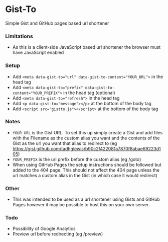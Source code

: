 # Gist-To

Simple Gist and GitHub pages based url shortener



### Limitations
- As this is a client-side JavaScript based url shortener the browser must have JavaScript enabled

### Setup
- Add `<meta data-gist-to="url" data-gist-to-content="YOUR_URL">` in the head tag
- Add `<meta data-gist-to="prefix" data-gist-to-content="YOUR_PREFIX">` in the head tag (optional)
- Add `<meta data-gist-to="refresh">` in the head tag
- Add `<p data-gist-to="message"></p>` at the bottom of the body tag
- Add `<script src="gistto.js"></script>` at the bottom of the body tag

### Notes
- `YOUR_URL` is the Gist URL. To set this up simply create a Gist and add files with the Filename as the custom alias you want and the contents of the Gist as the url you want that alias to redirect to (eg https://gist.github.com/tadhglewis/b90c2f422081a7870f8abae69223d105)
- `YOUR_PREFIX` is the url prefix before the custom alias (eg /goto)
- When using GitHub Pages the setup instructions should be followed but added to the 404 page. This should not affect the 404 page unless the url matches a custom alias in the Gist (in which case it would redirect)

### Other
- This was intended to be used as a url shortener using Gists and GitHub Pages however it may be possible to host this on your own server.

### Todo
- Possibility of Google Analytics
- Preview url before redirecting (eg /preview) 